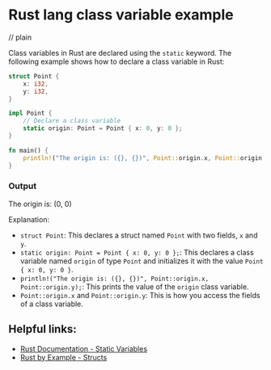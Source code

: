 # Rust lang class variable example
// plain

Class variables in Rust are declared using the `static` keyword. The following example shows how to declare a class variable in Rust:

```rust
struct Point {
    x: i32,
    y: i32,
}

impl Point {
    // Declare a class variable
    static origin: Point = Point { x: 0, y: 0 };
}

fn main() {
    println!("The origin is: ({}, {})", Point::origin.x, Point::origin.y);
}
```

### Output

The origin is: (0, 0)

Explanation:

- `struct Point`: This declares a struct named `Point` with two fields, `x` and `y`.
- `static origin: Point = Point { x: 0, y: 0 };`: This declares a class variable named `origin` of type `Point` and initializes it with the value `Point { x: 0, y: 0 }`.
- `println!("The origin is: ({}, {})", Point::origin.x, Point::origin.y);`: This prints the value of the `origin` class variable.
- `Point::origin.x` and `Point::origin.y`: This is how you access the fields of a class variable.

## Helpful links:

- [Rust Documentation - Static Variables](https://doc.rust-lang.org/book/ch05-01-defining-structs.html#static-variables)
- [Rust by Example - Structs](https://doc.rust-lang.org/rust-by-example/custom_types/structs.html)